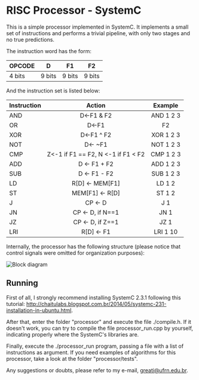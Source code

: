 # RISC Processor - SystemC
This is a simple processor implemented in SystemC. It implements a small set of instructions and performs
a trivial pipeline, with only two stages and no true predictions.
 
The instruction word has the form:

| OPCODE | D | F1 | F2 |
|--------|---|----|----|
| 4 bits | 9 bits | 9 bits | 9 bits|
 
And the instruction set is listed below:

| Instruction | Action       | Example                                |
| ----------- |:------------:|:--------------------------------------:|
| AND         | D<-F1 & F2                              | AND 1 2 3   |
| OR          | D<-F1 | F2                              | OR 1 2 3    |
| XOR         | D<-F1 ^ F2                              | XOR 1 2 3   |
| NOT         | D<- ~F1                                 | NOT 1 2 3   |
| CMP         | Z<-1 if F1 == F2, N <-1 if F1 < F2      | CMP 1 2 3   |
| ADD         | D <- F1 + F2                            | ADD 1 2 3   |
| SUB         | D <- F1 - F2                            | SUB 1 2 3   |
| LD          | R[D] <- MEM[F1]                         | LD 1 2      |
| ST          | MEM[F1] <- R[D]                         | ST 1 2      |
| J           | CP <- D                                 | J 1         |
| JN          | CP <- D, if N==1                        | JN 1        |
| JZ          | CP <- D, if Z==1                        | JZ 1        |
| LRI         | R[D] <- F1                              | LRI 1 10    |

Internally, the processor has the following structure (please notice that control signals were omitted for
organization purposes):

![Block diagram](https://github.com/greati/processor_risc/blob/master/report/img/procdiag.png "Processor's diagram")

## Running

First of all, I strongly recommend installing SystemC 2.3.1 following this tutorial: http://chaitulabs.blogspot.com.br/2014/05/systemc-231-installation-in-ubuntu.html.

After that, enter the folder "processor" and execute the file ./compile.h. If it doesn't work, you can try to compile the file processor_run.cpp by yourself, indicating properly where the SystemC's libraries are. 

Finally, execute the ./processor_run program, passing a file with a list of instructions as argument. If you need examples
of algorithms for this processor, take a look at the folder "processor/tests".

Any suggestions or doubts, please refer to my e-mail, greati@ufrn.edu.br.
